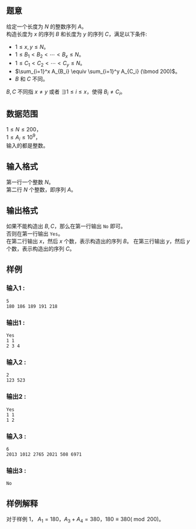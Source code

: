 ## 题意

给定一个长度为 $N$ 的整数序列 $A$。        
构造长度为 $x$ 的序列 $B$ 和长度为 $y$ 的序列 $C$，满足以下条件:
- $1\le x,y\le N$。     
- $1\le B_1 < B_2 < \cdots < B_x \le N$。   
- $1\le C_1 < C_2 < \cdots < C_y \le N$。
- $\sum_{i=1}^x A_{B_i} \equiv \sum_{i=1}^y A_{C_i} (\bmod 200)$。
- $B$ 和 $C$ 不同。

$B,C$ 不同指 $x \neq y$ 或者 $\exists 1\le i\le x$，使得 $B_i \neq C_i$。

## 数据范围

$1\le N\le 200$，           
$1\le A_i\le 10^9$，     
输入的都是整数。    

## 输入格式

第一行一个整数 $N$。     
第二行 $N$ 个整数，即序列 $A$。

## 输出格式

如果不能构造出 $B,C$，那么在第一行输出 `No` 即可。     
否则在第一行输出 `Yes`。     
在第二行输出 $x$，然后 $x$ 个数，表示构造出的序列 $B$。
在第三行输出 $y$，然后 $y$ 个数，表示构造出的序列 $C$。 

## 样例 

### 输入1 :
```
5
180 186 189 191 218

```   

### 输出1 :
```
Yes
1 1
2 3 4
```  

### 输入2 :
```
2
123 523
``` 

### 输出2 :
```
Yes
1 1
1 2
```

### 输入3 :
```
6
2013 1012 2765 2021 508 6971
```

### 输出3 :
```
No
```

## 样例解释

对于样例 1， $A_1=180$，$A_3+A_4=380$，$180 \equiv 380 (\bmod 200)$。

